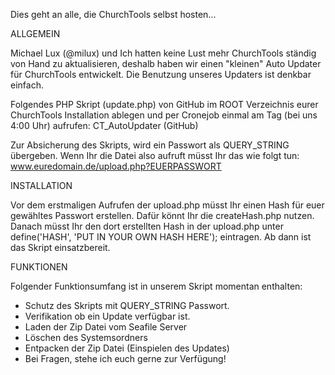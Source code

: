 Dies geht an alle, die ChurchTools selbst hosten...

ALLGEMEIN

Michael Lux (@milux) und Ich hatten keine Lust mehr ChurchTools ständig von Hand zu aktualisieren, deshalb haben wir einen "kleinen" Auto Updater für ChurchTools entwickelt. Die Benutzung unseres Updaters ist denkbar einfach.

Folgendes PHP Skript (update.php) von GitHub im ROOT Verzeichnis eurer ChurchTools Installation ablegen und per Cronejob einmal am Tag (bei uns 4:00 Uhr) aufrufen: CT_AutoUpdater (GitHub)

Zur Absicherung des Skripts, wird ein Passwort als QUERY_STRING übergeben. Wenn Ihr die Datei also aufruft müsst Ihr das wie folgt tun: www.euredomain.de/upload.php?EUERPASSWORT

INSTALLATION

Vor dem erstmaligen Aufrufen der upload.php müsst Ihr einen Hash für euer gewähltes Passwort erstellen. Dafür könnt Ihr die createHash.php nutzen. Danach müsst Ihr den dort erstellten Hash in der upload.php unter define('HASH', 'PUT IN YOUR OWN HASH HERE'); eintragen. Ab dann ist das Skript einsatzbereit.

FUNKTIONEN

Folgender Funktionsumfang ist in unserem Skript momentan enthalten:

+ Schutz des Skripts mit QUERY_STRING Passwort.
+ Verifikation ob ein Update verfügbar ist.
+ Laden der Zip Datei vom Seafile Server
+ Löschen des Systemsordners
+ Entpacken der Zip Datei (Einspielen des Updates)
+ Bei Fragen, stehe ich euch gerne zur Verfügung!
